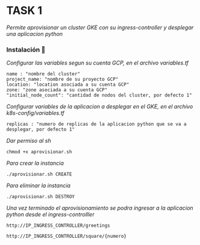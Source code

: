 TASK 1
==========
_Permite aprovisionar un cluster GKE con su ingress-controller y desplegar una aplicacion python_
### Instalación 🔧

_Configurar las variables segun su cuenta GCP, en el archivo variables.tf_
```
name : "nombre del cluster"
project_name: "nombre de su proyecto GCP"
location: "location asociada a su cuenta GCP"
zone: "zone asociada a su cuenta GCP"
"initial_node_count": "cantidad de nodos del cluster, por defecto 1"
```
_Configurar variables de la aplicacion a desplegar en el GKE, en el archivo k8s-config/variables.tf_
```
replicas : "numero de replicas de la aplicacion python que se va a desplegar, por defecto 1"
```

_Dar permiso al sh_

```
chmod +x aprovisionar.sh
```

_Para crear la instancia_

```
./aprovisionar.sh CREATE
```

_Para eliminar la instancia_
```
./aprovisionar.sh DESTROY
```

_Una vez terminado el aprovisionamiento se podra ingresar a la aplicacion python desde el ingress-controlller_
```
http://IP_INGRESS_CONTROLLER/greetings
```
```
http://IP_INGRESS_CONTROLLER/square/{numero}
```
